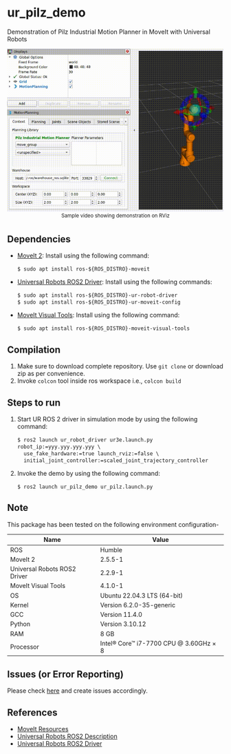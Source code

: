 # ur_pilz_demo
Demonstration of Pilz Industrial Motion Planner in MoveIt with Universal Robots


<p align="center">
    <img src="docs/demo.gif" alt="gif showing demo of ur_pilz_demo" />
    </br>
    <sup>Sample video showing demonstration on RViz</sup>
</p>


## Dependencies
* [MoveIt 2](https://moveit.ros.org/install-moveit2/binary/): Install using the following command: 
    ```console
    $ sudo apt install ros-${ROS_DISTRO}-moveit
    ```
* [Universal Robots ROS2 Driver](https://github.com/UniversalRobots/Universal_Robots_ROS2_Driver): Install using the following commands: 
    ```console
    $ sudo apt install ros-${ROS_DISTRO}-ur-robot-driver
    $ sudo apt install ros-${ROS_DISTRO}-ur-moveit-config
    ```
* [MoveIt Visual Tools](https://github.com/ros-planning/moveit_visual_tools): Install using the following command: 
    ```console
    $ sudo apt install ros-${ROS_DISTRO}-moveit-visual-tools
    ```


## Compilation
1. Make sure to download complete repository. Use `git clone` or download zip as per convenience.
2. Invoke `colcon` tool inside ros workspace i.e., `colcon build`


## Steps to run
1. Start UR ROS 2 driver in simulation mode by using the following command:
    ```console
    $ ros2 launch ur_robot_driver ur3e.launch.py robot_ip:=yyy.yyy.yyy.yyy \
      use_fake_hardware:=true launch_rviz:=false \
      initial_joint_controller:=scaled_joint_trajectory_controller
    ```
2. Invoke the demo by using the following command:
    ```console
    $ ros2 launch ur_pilz_demo ur_pilz.launch.py 
    ```


## Note
This package has been tested on the following environment configuration-

| Name                         | Value                                  |
| ---------------------------- | -------------------------------------- |
| ROS                          | Humble                                 |
| MoveIt 2                     | 2.5.5-1                                |
| Universal Robots ROS2 Driver | 2.2.9-1                                |
| MoveIt Visual Tools          | 4.1.0-1                                |
| OS                           | Ubuntu 22.04.3 LTS (64-bit)            |
| Kernel                       | Version 6.2.0-35-generic               |
| GCC                          | Version 11.4.0                         |
| Python                       | Version 3.10.12                        |
| RAM                          | 8 GB                                   |
| Processor                    | Intel® Core™ i7-7700 CPU @ 3.60GHz × 8 |


## Issues (or Error Reporting) 
Please check [here](https://github.com/ravijo/ur_pilz_demo/issues) and create issues accordingly.


## References
* [MoveIt Resources](https://github.com/ros-planning/moveit_resources)
* [Universal Robots ROS2 Description](https://github.com/UniversalRobots/Universal_Robots_ROS2_Description)
* [Universal Robots ROS2 Driver](https://github.com/UniversalRobots/Universal_Robots_ROS2_Driver)

  
